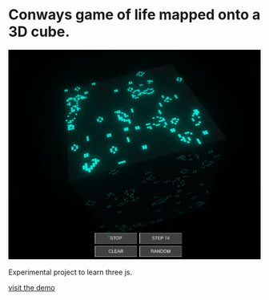 Conways game of life mapped onto a 3D cube.
=========

![Game of Life 3D](screenshot_gol.png?raw=true "Gameoflife3D")

Experimental project to learn three js.

<a href="http://smart-sign.com/gameoflife3d/">visit the demo</a>

